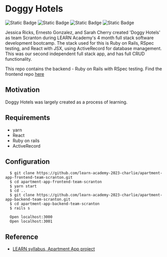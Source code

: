 # Doggy Hotels 
![Static Badge](https://img.shields.io/badge/stack-ruby%20on%20rails-darkred) ![Static Badge](https://img.shields.io/badge/UI-react-steelblue) ![Static Badge](https://img.shields.io/badge/testing-rspec%2Fjs%20unit-darkgreen) ![Static Badge](https://img.shields.io/badge/db-activerecord-midnightblue)


Jessica Ricks, Ernesto Gonzalez, and Sarah Cherry created 'Doggy Hotels' as team Scranton during LEARN Academy's 4 month full stack software development bootcamp. The stack used for this is Ruby on Rails, RSpec testing, and React with JSX, using ActiveRecord for database management. This was our second independent full stack app, and has full CRUD functionality. 

This repo contains the backend - Ruby on Rails with RSpec testing. Find the frontend repo [here](
https://github.com/learn-academy-2023-charlie/apartment-app-frontend-team-scranton/blob/main/README.md)

## Motivation
Doggy Hotels was largely created as a process of learning.

## Requirements
 - yarn
 - React
 - Ruby on rails
 - ActiveRecord

## Configuration
```
  $ git clone https://github.com/learn-academy-2023-charlie/apartment-app-frontend-team-scranton.git
  $ cd apartment-app-frontend-team-scranton
  $ yarn start
  $ cd ..
  $ git clone https://github.com/learn-academy-2023-charlie/apartment-app-backend-team-scranton.git
  $ cd apartment-app-backend-team-scranton
  $ rails s
  
  Open localhost:3000
  Open localhost:3001
```

## Reference
+ [LEARN syllabus, Apartment App project](https://github.com/learn-academy-2023-charlie/syllabus#unit-nine-react-and-rails-with-authentication)
